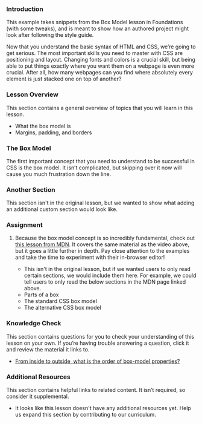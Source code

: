 ### Introduction

This example takes snippets from the Box Model lesson in Foundations (with some tweaks), and is meant to show how an authored project might look after following the style guide.

Now that you understand the basic syntax of HTML and CSS, we’re going to get serious. The most important skills you need to master with CSS are positioning and layout. Changing fonts and colors is a crucial skill, but being able to put things exactly where you want them on a webpage is even more crucial. After all, how many webpages can you find where absolutely every element is just stacked one on top of another?

### Lesson Overview

This section contains a general overview of topics that you will learn in this lesson.

*   What the box model is
*   Margins, padding, and borders

### The Box Model

The first important concept that you need to understand to be successful in CSS is the box model. It isn’t complicated, but skipping over it now will cause you much frustration down the line.

### Another Section 

This section isn't in the original lesson, but we wanted to show what adding an additional custom section would look like.

### Assignment

<div class="lesson-content__panel" markdown="1">

1.  Because the box model concept is so incredibly fundamental, check out [this lesson from MDN](#). It covers the same material as the video above, but it goes a little further in depth. Pay close attention to the examples and take the time to experiment with their in-browser editor!

    *   This isn't in the original lesson, but if we wanted users to only read certain sections, we would include them here. For example, we could tell users to only read the below sections in the MDN page linked above.
    *   Parts of a box
    *   The standard CSS box model
    *   The alternative CSS box model
</div>

### Knowledge Check

This section contains questions for you to check your understanding of this lesson on your own. If you’re having trouble answering a question, click it and review the material it links to.

*   <a class="knowledge-check-link" href="#the-box-model">From inside to outside, what is the order of box-model properties?</a>

### Additional Resources

This section contains helpful links to related content. It isn’t required, so consider it supplemental.

*   It looks like this lesson doesn't have any additional resources yet. Help us expand this section by contributing to our curriculum.
